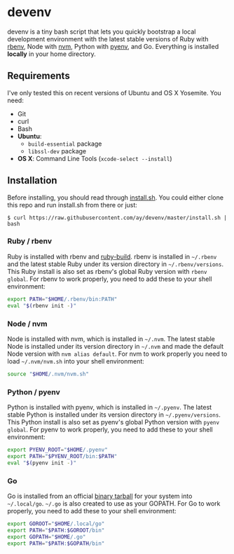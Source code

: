 # devenv

devenv is a tiny bash script that lets you quickly bootstrap a local development environment with the latest stable versions of Ruby with [rbenv](https://github.com/sstephenson/rbenv), Node with [nvm](https://github.com/creationix/nvm), Python with [pyenv](https://github.com/yyuu/pyenv), and Go. Everything is installed **locally** in your home directory.

## Requirements

I've only tested this on recent versions of Ubuntu and OS X Yosemite. You need:

  * Git
  * curl
  * Bash
  * **Ubuntu**:
    * `build-essential` package
    * `libssl-dev` package
  * **OS X**: Command Line Tools (`xcode-select --install`)

## Installation

Before installing, you should read through [install.sh](install.sh). You could either clone this repo and run install.sh from there or just:

```
$ curl https://raw.githubusercontent.com/ay/devenv/master/install.sh | bash
```

### Ruby / rbenv

Ruby is installed with rbenv and [ruby-build](https://github.com/sstephenson/ruby-build). rbenv is installed in `~/.rbenv` and the latest stable Ruby under its version directory in `~/.rbenv/versions`. This Ruby install is also set as rbenv's global Ruby version with `rbenv global`. For rbenv to work properly, you need to add these to your shell environment:

```sh
export PATH="$HOME/.rbenv/bin:PATH"
eval "$(rbenv init -)"
```

### Node / nvm

Node is installed with nvm, which is installed in `~/.nvm`. The latest stable Node is installed under its version directory in `~/.nvm` and made the default Node version with `nvm alias default`. For nvm to work properly you need to load `~/.nvm/nvm.sh` into your shell environment:

```sh
source "$HOME/.nvm/nvm.sh"
```

### Python / pyenv

Python is installed with pyenv, which is installed in `~/.pyenv`. The latest stable Python is installed under its version directory in `~/.pyenv/versions`. This Python install is also set as pyenv's global Python version with `pyenv global`. For pyenv to work properly, you need to add these to your shell environment:

```sh
export PYENV_ROOT="$HOME/.pyenv"
export PATH="$PYENV_ROOT/bin:$PATH"
eval "$(pyenv init -)"
```

### Go

Go is installed from an official [binary tarball](https://code.google.com/p/go/downloads/list?q=OpSys-FreeBSD+OR+OpSys-Linux+OR+OpSys-OSX+Type-Archive) for your system into `~/.local/go`. `~/.go` is also created to use as your GOPATH. For Go to work properly, you need to add these to your shell environment:

```sh
export GOROOT="$HOME/.local/go"
export PATH="$PATH:$GOROOT/bin"
export GOPATH="$HOME/.go"
export PATH="$PATH:$GOPATH/bin"
```
